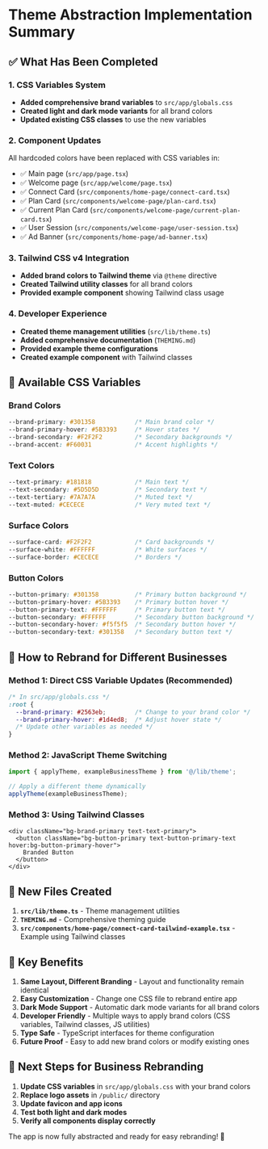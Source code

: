 # Theme Abstraction Implementation Summary

## ✅ What Has Been Completed

### 1. CSS Variables System
- **Added comprehensive brand variables** to `src/app/globals.css`
- **Created light and dark mode variants** for all brand colors
- **Updated existing CSS classes** to use the new variables

### 2. Component Updates
All hardcoded colors have been replaced with CSS variables in:
- ✅ Main page (`src/app/page.tsx`)
- ✅ Welcome page (`src/app/welcome/page.tsx`) 
- ✅ Connect Card (`src/components/home-page/connect-card.tsx`)
- ✅ Plan Card (`src/components/welcome-page/plan-card.tsx`)
- ✅ Current Plan Card (`src/components/welcome-page/current-plan-card.tsx`)
- ✅ User Session (`src/components/welcome-page/user-session.tsx`)
- ✅ Ad Banner (`src/components/home-page/ad-banner.tsx`)

### 3. Tailwind CSS v4 Integration
- **Added brand colors to Tailwind theme** via `@theme` directive
- **Created Tailwind utility classes** for all brand colors
- **Provided example component** showing Tailwind class usage

### 4. Developer Experience
- **Created theme management utilities** (`src/lib/theme.ts`)
- **Added comprehensive documentation** (`THEMING.md`)
- **Provided example theme configurations**
- **Created example component** with Tailwind classes

## 🎨 Available CSS Variables

### Brand Colors
```css
--brand-primary: #301358           /* Main brand color */
--brand-primary-hover: #5B3393     /* Hover states */
--brand-secondary: #F2F2F2         /* Secondary backgrounds */
--brand-accent: #F60031            /* Accent highlights */
```

### Text Colors
```css
--text-primary: #181818            /* Main text */
--text-secondary: #5D5D5D          /* Secondary text */
--text-tertiary: #7A7A7A           /* Muted text */
--text-muted: #CECECE              /* Very muted text */
```

### Surface Colors
```css
--surface-card: #F2F2F2            /* Card backgrounds */
--surface-white: #FFFFFF           /* White surfaces */
--surface-border: #CECECE          /* Borders */
```

### Button Colors
```css
--button-primary: #301358          /* Primary button background */
--button-primary-hover: #5B3393    /* Primary button hover */
--button-primary-text: #FFFFFF     /* Primary button text */
--button-secondary: #FFFFFF        /* Secondary button background */
--button-secondary-hover: #f5f5f5  /* Secondary button hover */
--button-secondary-text: #301358   /* Secondary button text */
```

## 🚀 How to Rebrand for Different Businesses

### Method 1: Direct CSS Variable Updates (Recommended)
```css
/* In src/app/globals.css */
:root {
  --brand-primary: #2563eb;        /* Change to your brand color */
  --brand-primary-hover: #1d4ed8;  /* Adjust hover state */
  /* Update other variables as needed */
}
```

### Method 2: JavaScript Theme Switching
```typescript
import { applyTheme, exampleBusinessTheme } from '@/lib/theme';

// Apply a different theme dynamically
applyTheme(exampleBusinessTheme);
```

### Method 3: Using Tailwind Classes
```tsx
<div className="bg-brand-primary text-text-primary">
  <button className="bg-button-primary text-button-primary-text hover:bg-button-primary-hover">
    Branded Button
  </button>
</div>
```

## 📁 New Files Created

1. **`src/lib/theme.ts`** - Theme management utilities
2. **`THEMING.md`** - Comprehensive theming guide
3. **`src/components/home-page/connect-card-tailwind-example.tsx`** - Example using Tailwind classes

## 🎯 Key Benefits

1. **Same Layout, Different Branding** - Layout and functionality remain identical
2. **Easy Customization** - Change one CSS file to rebrand entire app
3. **Dark Mode Support** - Automatic dark mode variants for all brand colors
4. **Developer Friendly** - Multiple ways to apply brand colors (CSS variables, Tailwind classes, JS utilities)
5. **Type Safe** - TypeScript interfaces for theme configuration
6. **Future Proof** - Easy to add new brand colors or modify existing ones

## 🔧 Next Steps for Business Rebranding

1. **Update CSS variables** in `src/app/globals.css` with your brand colors
2. **Replace logo assets** in `/public/` directory
3. **Update favicon and app icons**
4. **Test both light and dark modes**
5. **Verify all components display correctly**

The app is now fully abstracted and ready for easy rebranding! 🎉
